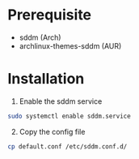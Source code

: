 # Prerequisite
* sddm (Arch)
* archlinux-themes-sddm (AUR)

# Installation

1. Enable the sddm service
```sh
sudo systemctl enable sddm.service
```

2. Copy the config file
```sh
cp default.conf /etc/sddm.conf.d/
```
